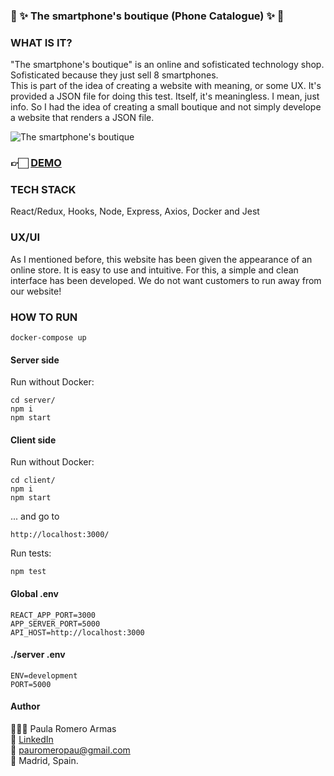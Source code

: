 ### 📱 ✨ The smartphone's boutique (Phone Catalogue) ✨ 📱

### WHAT IS IT?

"The smartphone's boutique" is an online and sofisticated technology shop. Sofisticated because they just sell 8 smartphones.
<br>
This is part of the idea of creating a website with meaning, or some UX. It's provided a JSON file for doing this test.
Itself, it's meaningless. I mean, just info. So I had the idea of creating a small boutique and not simply develope a website that renders a JSON file.

![The smartphone's boutique](https://media.giphy.com/media/ihRtUHPBAya1xaOLCT/giphy.gif)

### 👉🏻  [DEMO](https://pauromeropau-phone-catalogue.netlify.app/)

### TECH STACK

React/Redux, Hooks, Node, Express, Axios, Docker and Jest

### UX/UI

As I mentioned before, this website has been given the appearance of an online store. It is easy to use and intuitive. For this, a simple and clean interface has been developed. We do not want customers to run away from our website!

### HOW TO RUN

```
docker-compose up
```

#### Server side

Run without Docker:

```
cd server/
npm i
npm start
```

#### Client side

Run without Docker:

```
cd client/
npm i
npm start
```

... and go to

```
http://localhost:3000/
```

Run tests:

```
npm test
```

#### Global .env

```
REACT_APP_PORT=3000
APP_SERVER_PORT=5000
API_HOST=http://localhost:3000
```

#### ./server .env

```
ENV=development
PORT=5000
```

#### Author

👩🏼‍💻 Paula Romero Armas<br>
👤 [LinkedIn](https://www.linkedin.com/in/pauromeropau/)<br>
📩 pauromeropau@gmail.com<br>
📍 Madrid, Spain.
